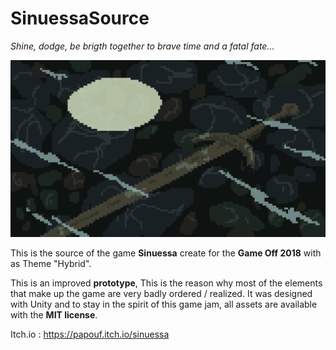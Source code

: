 # SinuessaSource

*Shine, dodge, be brigth together to brave time and a fatal fate...*

![](Scene_intro.gif)


This is the source of the game **Sinuessa** create for the **Game Off 2018** with as Theme "Hybrid".

This is an improved **prototype**, This is the reason why most of the elements that make up the game are very badly ordered / realized. It was designed with Unity and to stay in the spirit of this game jam, all assets are available with the **MIT license**.

Itch.io : https://papouf.itch.io/sinuessa

